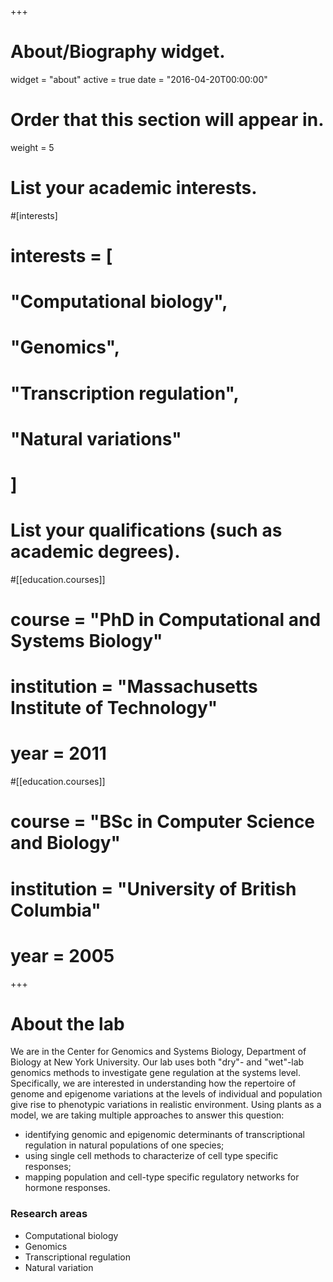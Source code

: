 +++
# About/Biography widget.
widget = "about"
active = true
date = "2016-04-20T00:00:00"

# Order that this section will appear in.
weight = 5

# List your academic interests.
#[interests]
#  interests = [
#    "Computational biology",
#    "Genomics",
#    "Transcription regulation",
#    "Natural variations"
#  ]

# List your qualifications (such as academic degrees).
  
#[[education.courses]]
#  course = "PhD in Computational and Systems Biology"
#  institution = "Massachusetts Institute of Technology"
#  year = 2011

#[[education.courses]]
#  course = "BSc in Computer Science and Biology"
#  institution = "University of British Columbia"
#  year = 2005

 
+++

# About the lab

We are in the Center for Genomics and Systems Biology, Department of Biology at New York University.  Our lab uses both "dry"- and "wet"-lab genomics methods to investigate gene regulation at the systems level.  Specifically, we are interested in understanding how the repertoire of genome and epigenome variations at the levels of individual and population give rise to phenotypic variations in realistic environment.  Using plants as a model, we are taking multiple approaches to answer this question:

- identifying genomic and epigenomic determinants of transcriptional regulation in natural populations of one species;
- using single cell methods to characterize of cell type specific responses;
- mapping population and cell-type specific regulatory networks for hormone responses.

### Research areas

- Computational biology
- Genomics
- Transcriptional regulation
- Natural variation


